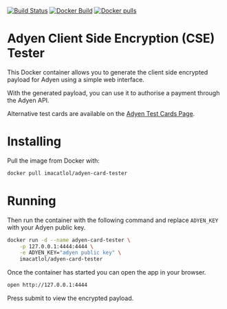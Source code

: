 [![Build Status](https://travis-ci.org/thomaslorentsen/adyen-card-tester.svg?branch=master)](https://travis-ci.org/thomaslorentsen/adyen-card-tester)
[![Docker Build](https://img.shields.io/docker/automated/imacatlol/adyen-card-tester.svg)](https://hub.docker.com/r/imacatlol/adyen-card-tester/)
[![Docker pulls](https://img.shields.io/docker/pulls/imacatlol/adyen-card-tester.svg)](https://hub.docker.com/r/imacatlol/adyen-card-tester/)
# Adyen Client Side Encryption (CSE) Tester
This Docker container allows you to generate the client side encrypted payload for Adyen using a simple web interface.

With the generated payload, you can use it to authorise a payment through the Adyen API.

Alternative test cards are available on the [Adyen Test Cards Page](https://docs.adyen.com/developers/payments/test-cards/test-card-numbers).

# Installing
Pull the image from Docker with:
```bash
docker pull imacatlol/adyen-card-tester
```
# Running
Then run the container with the following command and replace ```ADYEN_KEY``` with your Adyen public key.
```bash
docker run -d --name adyen-card-tester \
	-p 127.0.0.1:4444:4444 \
	-e ADYEN_KEY="adyen public key" \
	imacatlol/adyen-card-tester
```
Once the container has started you can open the app in your browser.

```bash
open http://127.0.0.1:4444
```

Press submit to view the encrypted payload.
